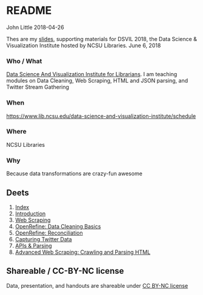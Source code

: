 README
================
John Little
2018-04-26

Thes are my [slides](http://www.johnlittle.info/dsvil2018/), supporting materials for DSVIL 2018, the Data Science & Visualization Institute hosted by NCSU Libraries. June 6, 2018

### Who / What

[Data Science And Visualization Institute for Librarians](https://www.lib.ncsu.edu/data-science-and-visualization-institute/). I am teaching modules on Data Cleaning, Web Scraping, HTML and JSON parsing, and Twitter Stream Gathering

### When

<https://www.lib.ncsu.edu/data-science-and-visualization-institute/schedule>

### Where

NCSU Libraries

### Why

Because data transformations are crazy-fun awesome

Deets
-----

1.  [Index](http://www.johnlittle.info/dsvil2018/)
2.  [Introduction](http://www.johnlittle.info/dsvil2018/intro_05.html)
3.  [Web Scraping](http://www.johnlittle.info/dsvil2018/webscraping_10.html)
4.  [OpenRefine: Data Cleaning Basics](http://www.johnlittle.info/dsvil2018/openrefine_cleaning_basics_20.html)
5.  [OpenRefine: Reconciliation](http://www.johnlittle.info/dsvil2018/openrefine_cleaning_reconciliation_30.html)
6.  [Capturing Twitter Data](http://www.johnlittle.info/dsvil2018/twitter_streams_TAGS_40.html)
7.  [APIs & Parsing](http://www.johnlittle.info/dsvil2018/api_50.html)
8.  [Advanced Web Scraping: Crawling and Parsing HTML](http://www.johnlittle.info/dsvil2018/parsing_html_openrefine_60.html)

Shareable / CC-BY-NC license
----------------------------

Data, presentation, and handouts are shareable under [CC BY-NC license](https://creativecommons.org/licenses/by-nc/4.0/)
